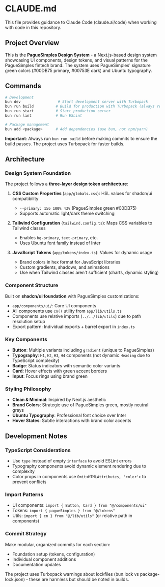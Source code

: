 # CLAUDE.md

This file provides guidance to Claude Code (claude.ai/code) when working with code in this repository.

## Project Overview

This is the **PagueSimples Design System** - a Next.js-based design system showcasing UI components, design tokens, and visual patterns for the PagueSimples fintech brand. The system uses PagueSimples' signature green colors (#00DB75 primary, #00753E dark) and Ubuntu typography.

## Commands

```bash
# Development
bun dev                 # Start development server with Turbopack
bun run build          # Build for production with Turbopack (always run before commits)
bun run start          # Start production server
bun run lint           # Run ESLint

# Package management
bun add <package>      # Add dependencies (use bun, not npm/yarn)
```

**Important**: Always run `bun run build` before making commits to ensure the build passes. The project uses Turbopack for faster builds.

## Architecture

### Design System Foundation

The project follows a **three-layer design token architecture**:

1. **CSS Custom Properties** (`app/globals.css`): HSL values for shadcn/ui compatibility
   - `--primary: 156 100% 43%` (PagueSimples green #00DB75)
   - Supports automatic light/dark theme switching

2. **Tailwind Configuration** (`tailwind.config.ts`): Maps CSS variables to Tailwind classes
   - Enables `bg-primary`, `text-primary`, etc.
   - Uses Ubuntu font family instead of Inter

3. **JavaScript Tokens** (`app/tokens/index.ts`): Values for dynamic usage
   - Brand colors in hex format for JavaScript libraries
   - Custom gradients, shadows, and animations
   - Use when Tailwind classes aren't sufficient (charts, dynamic styling)

### Component Structure

Built on **shadcn/ui foundation** with PagueSimples customizations:

- `app/components/ui/`: Core UI components
- All components use `cn()` utility from `app/lib/utils.ts`
- Components use relative imports (`../../lib/utils`) due to path resolution setup
- Export pattern: Individual exports + barrel export in `index.ts`

### Key Components

- **Button**: Multiple variants including `gradient` (unique to PagueSimples)
- **Typography**: `H1`, `H2`, `H3`, `H4` components (not dynamic `Heading` due to TypeScript complexity)
- **Badge**: Status indicators with semantic color variants
- **Card**: Hover effects with green accent borders
- **Input**: Focus rings using brand green

### Styling Philosophy

- **Clean & Minimal**: Inspired by Next.js aesthetic
- **Brand Colors**: Strategic use of PagueSimples green, mostly neutral grays
- **Ubuntu Typography**: Professional font choice over Inter
- **Hover States**: Subtle interactions with brand color accents

## Development Notes

### TypeScript Considerations

- Use `type` instead of empty `interface` to avoid ESLint errors
- Typography components avoid dynamic element rendering due to complexity
- Color props in components use `Omit<HTMLAttributes, 'color'>` to prevent conflicts

### Import Patterns

- UI components: `import { Button, Card } from "@/components/ui"`
- Tokens: `import { pagueSimples } from "@/tokens"`
- Utils: `import { cn } from "@/lib/utils"` (or relative path in components)

### Commit Strategy

Make modular, organized commits for each section:
- Foundation setup (tokens, configuration)
- Individual component additions
- Documentation updates

The project uses Turbopack warnings about lockfiles (bun.lock vs package-lock.json) - these are harmless but should be noted in builds.
